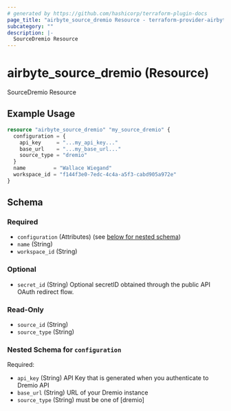 ```yaml
---
# generated by https://github.com/hashicorp/terraform-plugin-docs
page_title: "airbyte_source_dremio Resource - terraform-provider-airbyte"
subcategory: ""
description: |-
  SourceDremio Resource
---
```


# airbyte_source_dremio (Resource)

SourceDremio Resource

## Example Usage

```terraform
resource "airbyte_source_dremio" "my_source_dremio" {
  configuration = {
    api_key     = "...my_api_key..."
    base_url    = "...my_base_url..."
    source_type = "dremio"
  }
  name         = "Wallace Wiegand"
  workspace_id = "f144f3e0-7edc-4c4a-a5f3-cabd905a972e"
}
```

<!-- schema generated by tfplugindocs -->
## Schema

### Required

- `configuration` (Attributes) (see [below for nested schema](#nestedatt--configuration))
- `name` (String)
- `workspace_id` (String)

### Optional

- `secret_id` (String) Optional secretID obtained through the public API OAuth redirect flow.

### Read-Only

- `source_id` (String)
- `source_type` (String)

<a id="nestedatt--configuration"></a>
### Nested Schema for `configuration`

Required:

- `api_key` (String) API Key that is generated when you authenticate to Dremio API
- `base_url` (String) URL of your Dremio instance
- `source_type` (String) must be one of [dremio]


